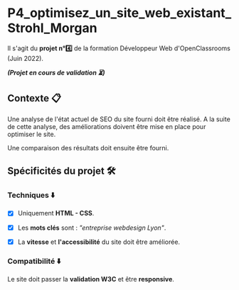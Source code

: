 # P4_optimisez_un_site_web_existant_Strohl_Morgan

Il s'agit du **projet n°:four:** de la formation Développeur Web d'OpenClassrooms (Juin 2022).

**_(Projet en cours de validation :hourglass_flowing_sand:)_**

## Contexte :clipboard:

Une analyse de l'état actuel de SEO du site fourni doit être réalisé. A la suite de cette analyse, des améliorations doivent être mise en place pour optimiser le site.

Une comparaison des résultats doit ensuite être fourni.

## Spécificités du projet :hammer_and_wrench:

### Techniques :arrow_down:

- [x] Uniquement **HTML - CSS**.

- [x] Les **mots clés** sont : *"entreprise webdesign Lyon"*. 

- [x] La **vitesse** et **l'accessibilité** du site doit être améliorée.

### Compatibilité :arrow_down:

Le site doit passer la **validation W3C** et être **responsive**.
